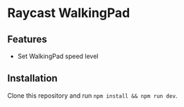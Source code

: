 # Raycast WalkingPad

## Features

* Set WalkingPad speed level

## Installation

Clone this repository and run `npm install && npm run dev`.
